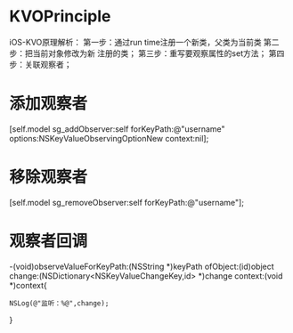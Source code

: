 # KVOPrinciple
iOS-KVO原理解析：
第一步：通过run time注册一个新类，父类为当前类
第二步：把当前对象修改为新 注册的类；
第三步：重写要观察属性的set方法；
第四步：关联观察者；



# 添加观察者

[self.model sg_addObserver:self forKeyPath:@"username" options:NSKeyValueObservingOptionNew context:nil];

# 移除观察者

[self.model sg_removeObserver:self forKeyPath:@"username"];

# 观察者回调

-(void)observeValueForKeyPath:(NSString *)keyPath ofObject:(id)object change:(NSDictionary<NSKeyValueChangeKey,id> *)change context:(void *)context{

    NSLog(@"监听：%@",change);
}
